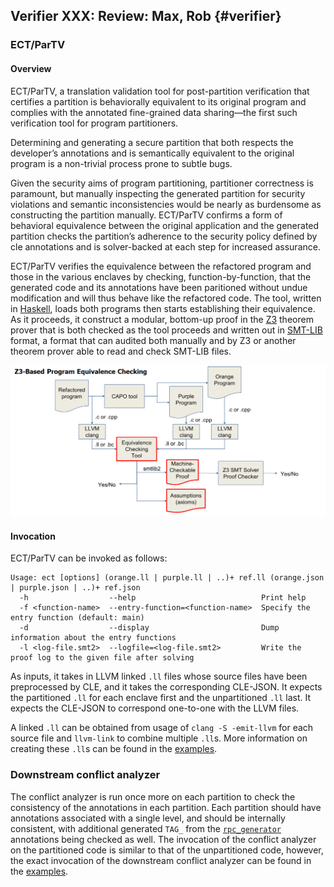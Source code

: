 ## Verifier **XXX: Review: Max, Rob** {#verifier}

### ECT/ParTV

#### Overview

ECT/ParTV, a translation validation tool for post-partition verification that certifies a partition is
behaviorally equivalent to its original program and complies with the annotated fine-grained
data sharing—the first such verification tool for program partitioners. 

Determining and generating a secure partition that both respects the developer’s annotations and
is semantically equivalent to the original program is a non-trivial process prone to subtle bugs.

Given the security aims of program partitioning, partitioner correctness is paramount, but manually inspecting the generated partition for security violations and semantic inconsistencies would
be nearly as burdensome as constructing the partition manually. ECT/ParTV confirms a form of behavioral equivalence between the original application and the generated
partition checks the partition’s adherence to the security policy defined by cle annotations and is
solver-backed at each step for increased assurance.

ECT/ParTV verifies the equivalence between 
the refactored program and those in the various enclaves by checking, 
function-by-function, that the generated code and its annotations 
have been paritioned without undue modification and will 
thus behave like the refactored code.  The tool, written in
[Haskell](https://www.haskell.org/), loads both programs then starts
establishing their equivalence. As it proceeds, it construct a
modular, bottom-up proof in the
[Z3](https://github.com/Z3Prover/z3/wiki) theorem prover that is both
checked as the tool proceeds and written out in
[SMT-LIB](http://smtlib.cs.uiowa.edu/) format, a format that can audited both manually and by Z3 or another theorem prover able to read and check SMT-LIB files.

![ECT/ParTV Workflow](docs/C/images/ect-workflow.png)

#### Invocation

ECT/ParTV can be invoked as follows:

```text
Usage: ect [options] (orange.ll | purple.ll | ..)+ ref.ll (orange.json | purple.json | ..)+ ref.json
  -h                  --help                            Print help
  -f <function-name>  --entry-function=<function-name>  Specify the entry function (default: main)
  -d                  --display                         Dump information about the entry functions
  -l <log-file.smt2>  --logfile=<log-file.smt2>         Write the proof log to the given file after solving
```

As inputs, it takes in LLVM linked `.ll` files whose source files have been preprocessed by CLE, and it takes the corresponding CLE-JSON. 
It expects the partitioned `.ll` for each enclave first and the unpartitioned `.ll` last. It expects the CLE-JSON to correspond one-to-one with the LLVM files. 

A linked `.ll` can be obtained from usage of `clang -S -emit-llvm` for each source file and `llvm-link` to combine multiple `.ll`s. More information on creating these `.ll`s can be found in the
[examples](#examples).

### Downstream conflict analyzer 

The conflict analyzer is run once more on each partition 
to check the consistency of the annotations in each partition.
Each partition should have annotations associated with a single level,
and should be internally consistent, with additional generated `TAG_`
from the [`rpc_generator`](#rpc) annotations being checked as well.
The invocation of the conflict analyzer on the partitioned code
is similar to that of the unpartitioned code, however, 
the exact invocation of the downstream conflict analyzer can be found
in the [examples](#examples).
